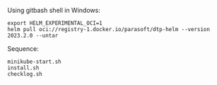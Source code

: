 Using gitbash shell in Windows:
```
export HELM_EXPERIMENTAL_OCI=1
helm pull oci://registry-1.docker.io/parasoft/dtp-helm --version 2023.2.0 --untar
```

Sequence:
```
minikube-start.sh
install.sh 
checklog.sh 
```
